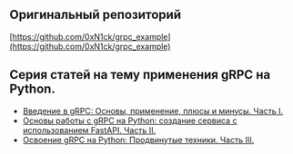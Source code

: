 ## Оригинальный репозиторий

[https://github.com/0xN1ck/grpc_example](https://github.com/0xN1ck/grpc_example)

## Серия статей на тему применения gRPC на Python.

- [Введение в gRPC: Основы, применение, плюсы и минусы. Часть I.](./README/gRPC%20part%20I.md)
- [Основы работы с gRPC на Python: создание сервиса с использованием FastAPI. Часть II.](./README/gRPC%20part%20II.md)
- [Освоение gRPC на Python: Продвинутые техники. Часть III.](./README/gRPC%20part%20III.md)

